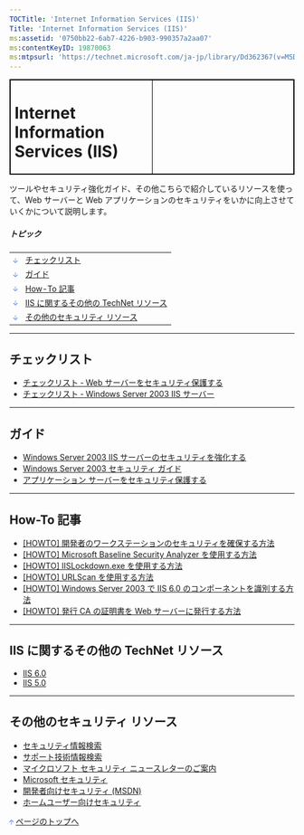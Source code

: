 ```yaml
---
TOCTitle: 'Internet Information Services (IIS)'
Title: 'Internet Information Services (IIS)'
ms:assetid: '0750bb22-6ab7-4226-b903-990357a2aa07'
ms:contentKeyID: 19870063
ms:mtpsurl: 'https://technet.microsoft.com/ja-jp/library/Dd362367(v=MSDN.10)'
---
```


 
<p> </p>
<table style="border:1px solid black;">
<colgroup>
<col width="50%" />
<col width="50%" />
</colgroup>
<tbody>
<tr class="odd">
<td style="border:1px solid black;"><div class="MainColumn">
<h1 id="top">Internet Information Services (IIS)</h1>
</div></td>
<td style="border:1px solid black;"><div class="RightAdRail">
<contentinclude identifier="ff828782"></contentinclude>
</div></td>
</tr>
</tbody>
</table>
 

ツールやセキュリティ強化ガイド、その他こちらで紹介しているリソースを使って、Web サーバーと Web アプリケーションのセキュリティをいかに向上させていくかについて説明します。

##### トピック

|                                                                                                                                                                         |                                               |
|-------------------------------------------------------------------------------------------------------------------------------------------------------------------------|-----------------------------------------------|
| [<img src="images/dd362367.arrow_px_down(ja-jp,TechNet.10).gif" alt="チェックリスト" width="7" height="9" />](#eaa)                        | [チェックリスト](#eaa)                        |
| [<img src="images/dd362367.arrow_px_down(ja-jp,TechNet.10).gif" alt="ガイド" width="7" height="9" />](#ehb)                                | [ガイド](#ehb)                                |
| [<img src="images/dd362367.arrow_px_down(ja-jp,TechNet.10).gif" alt="How-To 記事" width="7" height="9" />](#esb)                           | [How-To 記事](#esb)                           |
| [<img src="images/dd362367.arrow_px_down(ja-jp,TechNet.10).gif" alt="IIS に関するその他の TechNet リソース" width="7" height="9" />](#egc) | [IIS に関するその他の TechNet リソース](#egc) |
| [<img src="images/dd362367.arrow_px_down(ja-jp,TechNet.10).gif" alt="その他のセキュリティ リソース" width="7" height="9" />](#eoc)         | [その他のセキュリティ リソース](#eoc)         |

------------------------------------------------------------------------

チェックリスト
--------------

-   [チェックリスト ‐ Web サーバーをセキュリティ保護する](https://msdn.microsoft.com/ja-jp/library/cc402079.aspx)
-   [チェックリスト ‐ Windows Server 2003 IIS サーバー](https://www.microsoft.com/japan/technet/security/guidance/secmod216.mspx)

------------------------------------------------------------------------

ガイド
------

-   [Windows Server 2003 IIS サーバーのセキュリティを強化する](https://www.microsoft.com/japan/technet/security/guidance/secmod124.mspx)
-   [Windows Server 2003 セキュリティ ガイド](https://www.microsoft.com/japan/technet/security/prodtech/windowsserver2003/w2003hg/sgch00.mspx)
-   [アプリケーション サーバーをセキュリティ保護する](https://msdn.microsoft.com/ja-jp/library/cc402211.aspx)

------------------------------------------------------------------------

How-To 記事
-----------

-   [\[HOWTO\] 開発者のワークステーションのセキュリティを確保する方法](https://msdn.microsoft.com/ja-jp/library/cc402094.aspx)
-   [\[HOWTO\] Microsoft Baseline Security Analyzer を使用する方法](https://msdn.microsoft.com/ja-jp/library/cc402098.aspx)
-   [\[HOWTO\] IISLockdown.exe を使用する方法](https://msdn.microsoft.com/ja-jp/library/cc402099.aspx)
-   [\[HOWTO\] URLScan を使用する方法](https://msdn.microsoft.com/ja-jp/library/cc402101.aspx)
-   [\[HOWTO\] Windows Server 2003 で IIS 6.0 のコンポーネントを識別する方法](https://www.microsoft.com/japan/technet/security/guidance/secmod131.mspx)
-   [\[HOWTO\] 発行 CA の証明書を Web サーバーに発行する方法](https://www.microsoft.com/japan/technet/security/guidance/secmod182.mspx)

------------------------------------------------------------------------

IIS に関するその他の TechNet リソース
-------------------------------------

-   [IIS 6.0](https://technet.microsoft.com/ja-jp/windowsserver/cc980789)
-   [IIS 5.0](https://technet.microsoft.com/ja-jp/windowsserver/bb735378)

------------------------------------------------------------------------

その他のセキュリティ リソース
-----------------------------

-   [セキュリティ情報検索](https://www.microsoft.com/japan/technet/security/current.aspx)
-   [サポート技術情報検索](https://support.microsoft.com/search/)
-   [マイクロソフト セキュリティ ニュースレターのご案内](https://www.microsoft.com/japan/technet/security/secnews/default.mspx)
-   [Microsoft セキュリティ](https://www.microsoft.com/japan/security/)
-   [開発者向けセキュリティ (MSDN)](https://www.microsoft.com/japan/msdn/security/)
-   [ホームユーザー向けセキュリティ](https://www.microsoft.com/japan/athome/security/default.mspx)

[<img src="images/dd362367.arrow_px_up(ja-jp,TechNet.10).gif" alt="ページのトップへ" width="7" height="9" />](#top) [ページのトップへ](#top)